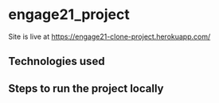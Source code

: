 # engage21_project

Site is live at https://engage21-clone-project.herokuapp.com/

## Technologies used



## Steps to run the project locally


